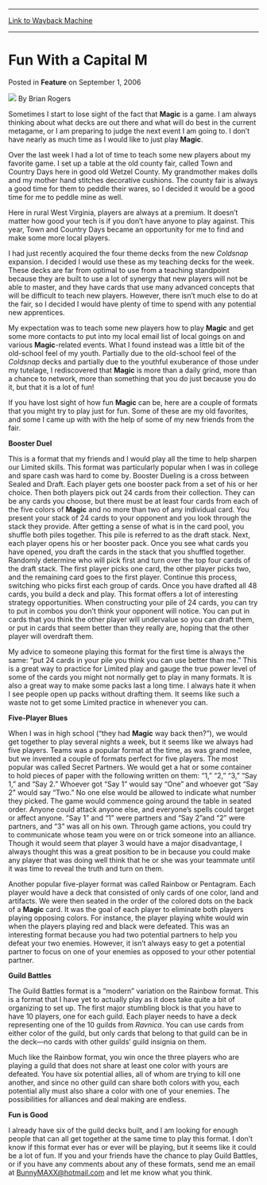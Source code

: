 
---
[Link to Wayback Machine](https://web.archive.org/web/20220820032051/https://magic.wizards.com/en/articles/archive/feature/fun-capital-m-2006-09-01)

[_metadata_:wayback_url]:- "https://magic.wizards.com/en/articles/archive/feature/fun-capital-m-2006-09-01"
[_metadata_:wayback_raw_url]:- "https://web.archive.org/web/20220820032051id_/https://magic.wizards.com/en/articles/archive/feature/fun-capital-m-2006-09-01"
[_metadata_:wayback_capture_timestamp]:- "2022-08-20 03:20:51+00:00"
[_metadata_:description]:- "Sometimes I start to lose sight of the fact that Magic is a game. I am always thinking about what decks are out there and what will do best in the current metagame, or I am preparing to judge the next event I am going to. I don’t have nearly as much time as I would like to just play Magic.Over the last week I had a lot of time to teach some new players about my favorite game."
[_metadata_:generator]:- "Drupal 7 (http://drupal.org)"
---


Fun With a Capital M
====================



 Posted in **Feature**
 on September 1, 2006 






![](https://media.magic.wizards.com/styles/auth_small/public/generic-avatar-150_333.png)
By Brian Rogers











Sometimes I start to lose sight of the fact that **Magic**  is a game. I am always thinking about what decks are out there and what will do best in the current metagame, or I am preparing to judge the next event I am going to. I don’t have nearly as much time as I would like to just play **Magic**.

Over the last week I had a lot of time to teach some new players about my favorite game. I set up a table at the old county fair, called Town and Country Days here in good old Wetzel County. My grandmother makes dolls and my mother hand stitches decorative cushions. The county fair is always a good time for them to peddle their wares, so I decided it would be a good time for me to peddle mine as well. 

Here in rural West Virginia, players are always at a premium. It doesn’t matter how good your tech is if you don’t have anyone to play against. This year, Town and Country Days became an opportunity for me to find and make some more local players. 

I had just recently acquired the four theme decks from the new *Coldsnap*  expansion. I decided I would use these as my teaching decks for the week. These decks are far from optimal to use from a teaching standpoint because they are built to use a lot of synergy that new players will not be able to master, and they have cards that use many advanced concepts that will be difficult to teach new players. However, there isn’t much else to do at the fair, so I decided I would have plenty of time to spend with any potential new apprentices.

My expectation was to teach some new players how to play **Magic**  and get some more contacts to put into my local email list of local goings on and various **Magic**-related events. What I found instead was a little bit of the old-school feel of my youth. Partially due to the old-school feel of the *Coldsnap*  decks and partially due to the youthful exuberance of those under my tutelage, I rediscovered that **Magic**  is more than a daily grind, more than a chance to network, more than something that you do just because you do it, but that it is a lot of fun! 

If you have lost sight of how fun **Magic**  can be, here are a couple of formats that you might try to play just for fun. Some of these are my old favorites, and some I came up with with the help of some of my new friends from the fair.

**Booster Duel**

 This is a format that my friends and I would play all the time to help sharpen our Limited skills. This format was particularly popular when I was in college and spare cash was hard to come by. Booster Dueling is a cross between Sealed and Draft. Each player gets one booster pack from a set of his or her choice. Then both players pick out 24 cards from their collection. They can be any cards you choose, but there must be at least four cards from each of the five colors of **Magic**  and no more than two of any individual card. You present your stack of 24 cards to your opponent and you look through the stack they provide. After getting a sense of what is in the card pool, you shuffle both piles together. This pile is referred to as the draft stack. Next, each player opens his or her booster pack. Once you see what cards you have opened, you draft the cards in the stack that you shuffled together. Randomly determine who will pick first and turn over the top four cards of the draft stack. The first player picks one card, the other player picks two, and the remaining card goes to the first player. Continue this process, switching who picks first each group of cards. Once you have drafted all 48 cards, you build a deck and play. This format offers a lot of interesting strategy opportunities. When constructing your pile of 24 cards, you can try to put in combos you don’t think your opponent will notice. You can put in cards that you think the other player will undervalue so you can draft them, or put in cards that seem better than they really are, hoping that the other player will overdraft them. 

My advice to someone playing this format for the first time is always the same: “put 24 cards in your pile you think you can use better than me.” This is a great way to practice for Limited play and gauge the true power level of some of the cards you might not normally get to play in many formats. It is also a great way to make some packs last a long time. I always hate it when I see people open up packs without drafting them. It seems like such a waste not to get some Limited practice in whenever you can. 

**Five-Player Blues**

 When I was in high school (“they had **Magic**  way back then?”), we would get together to play several nights a week, but it seems like we always had five players. Teams was a popular format at the time, as was grand melee, but we invented a couple of formats perfect for five players. The most popular was called Secret Partners. We would get a hat or some container to hold pieces of paper with the following written on them: “1,” “2,” “3,” “Say 1,” and “Say 2.” Whoever got “Say 1” would say “One” and whoever got “Say 2” would say “Two.” No one else would be allowed to indicate what number they picked. The game would commence going around the table in seated order. Anyone could attack anyone else, and everyone’s spells could target or affect anyone. “Say 1” and “1” were partners and “Say 2”and “2” were partners, and “3” was all on his own. Through game actions, you could try to communicate whose team you were on or trick someone into an alliance. Though it would seem that player 3 would have a major disadvantage, I always thought this was a great position to be in because you could make any player that was doing well think that he or she was your teammate until it was time to reveal the truth and turn on them. 

 Another popular five-player format was called Rainbow or Pentagram. Each player would have a deck that consisted of only cards of one color, land and artifacts. We were then seated in the order of the colored dots on the back of a **Magic**  card. It was the goal of each player to eliminate both players playing opposing colors. For instance, the player playing white would win when the players playing red and black were defeated. This was an interesting format because you had two potential partners to help you defeat your two enemies. However, it isn’t always easy to get a potential partner to focus on one of your enemies as opposed to your other potential partner.

**Guild Battles**

The Guild Battles format is a “modern” variation on the Rainbow format. This is a format that I have yet to actually play as it does take quite a bit of organizing to set up. The first major stumbling block is that you have to have 10 players, one for each guild. Each player needs to have a deck representing one of the 10 guilds from *Ravnica*. You can use cards from either color of the guild, but only cards that belong to that guild can be in the deck—no cards with other guilds’ guild insignia on them. 

Much like the Rainbow format, you win once the three players who are playing a guild that does not share at least one color with yours are defeated. You have six potential allies, all of whom are trying to kill one another, and since no other guild can share both colors with you, each potential ally must also share a color with one of your enemies. The possibilities for alliances and deal making are endless.


**Fun is Good**

I already have six of the guild decks built, and I am looking for enough people that can all get together at the same time to play this format. I don’t know if this format ever has or ever will be playing, but it seems like it could be a lot of fun. If you and your friends have the chance to play Guild Battles, or if you have any comments about any of these formats, send me an email at [BunnyMAXX@hotmail.com](mailto:BunnyMAXX@hotmail.com) and let me know what you think.







